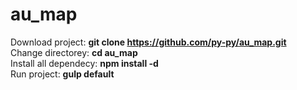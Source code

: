 # au_map

Download project: <b>git clone https://github.com/py-py/au_map.git</b> <br />
Change directorey: <b>cd au_map</b> <br />
Install all dependecy: <b>npm install -d</b> <br />
Run project: <b>gulp default</b> <br />

